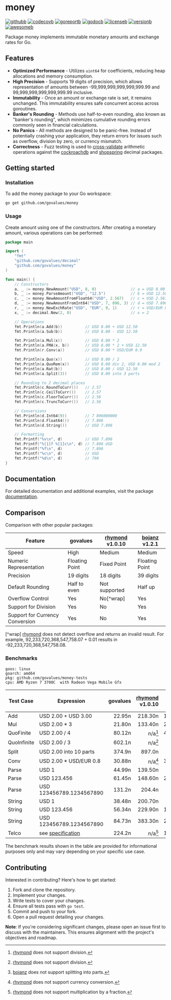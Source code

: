 # money

[![githubb]][github]
[![codecovb]][codecov]
[![goreportb]][goreport]
[![godocb]][godoc]
[![licenseb]][license]
[![versionb]][version]
[![awesomeb]][awesome]

Package money implements immutable monetary amounts and exchange rates for Go.

## Features

- **Optimized Performance** - Utilizes `uint64` for coefficients, reducing heap
  allocations and memory consumption.
- **High Precision** - Supports 19 digits of precision, which allows representation
  of amounts between -99,999,999,999,999,999.99 and 99,999,999,999,999,999.99 inclusive.
- **Immutability** - Once an amount or exchange rate is set, it remains unchanged.
  This immutability ensures safe concurrent access across goroutines.
- **Banker's Rounding** - Methods use half-to-even rounding, also known as "banker's rounding",
  which minimizes cumulative rounding errors commonly seen in financial calculations.
- **No Panics** - All methods are designed to be panic-free.
  Instead of potentially crashing your application, they return errors for issues
  such as overflow, division by zero, or currency mismatch.
- **Correctness** - Fuzz testing is used to [cross-validate] arithmetic operations
  against the [cockroachdb] and [shopspring] decimal packages.

## Getting started

### Installation

To add the money package to your Go workspace:

```bash
go get github.com/govalues/money
```

### Usage

Create amount using one of the constructors.
After creating a monetary amount, various operations can be performed:

```go
package main

import (
    "fmt"
    "github.com/govalues/decimal"
    "github.com/govalues/money"
)

func main() {
    // Constructors
    a, _ := money.NewAmount("USD", 8, 0)               // a = USD 8.00
    b, _ := money.ParseAmount("USD", "12.5")           // b = USD 12.50
    c, _ := money.NewAmountFromFloat64("USD", 2.567)   // c = USD 2.567
    d, _ := money.NewAmountFromInt64("USD", 7, 896, 3) // d = USD 7.896
    r, _ := money.NewExchRate("USD", "EUR", 9, 1)      // r = USD/EUR 0.9
    x, _ := decimal.New(2, 0)                          // x = 2

    // Operations
    fmt.Println(a.Add(b))          // USD 8.00 + USD 12.50
    fmt.Println(a.Sub(b))          // USD 8.00 - USD 12.50

    fmt.Println(a.Mul(x))          // USD 8.00 * 2
    fmt.Println(a.FMA(x, b))       // USD 8.00 * 2 + USD 12.50
    fmt.Println(r.Conv(a))         // USD 8.00 * USD/EUR 0.9

    fmt.Println(a.Quo(x))          // USD 8.00 / 2
    fmt.Println(a.QuoRem(x))       // USD 8.00 div 2, USD 8.00 mod 2
    fmt.Println(a.Rat(b))          // USD 8.00 / USD 12.50
    fmt.Println(a.Split(3))        // USD 8.00 into 3 parts

    // Rounding to 2 decimal places
    fmt.Println(c.RoundToCurr())   // 2.57
    fmt.Println(c.CeilToCurr())    // 2.57
    fmt.Println(c.FloorToCurr())   // 2.56
    fmt.Println(c.TruncToCurr())   // 2.56

    // Conversions
    fmt.Println(d.Int64(9))        // 7 896000000
    fmt.Println(d.Float64())       // 7.896
    fmt.Println(d.String())        // USD 7.896

    // Formatting
    fmt.Printf("%v\n", d)          // USD 7.896
    fmt.Printf("%[1]f %[1]c\n", d) // 7.896 USD
    fmt.Printf("%f\n", d)          // 7.896
    fmt.Printf("%c\n", d)          // USD
    fmt.Printf("%d\n", d)          // 790
}
```

## Documentation

For detailed documentation and additional examples, visit the package
[documentation](https://pkg.go.dev/github.com/govalues/money#pkg-examples).

## Comparison

Comparison with other popular packages:

| Feature                         | govalues       | [rhymond] v1.0.10 | [bojanz] v1.2.1 |
| ------------------------------- | -------------- | ----------------- | --------------- |
| Speed                           | High           | Medium            | Medium          |
| Numeric Representation          | Floating Point | Fixed Point       | Floating Point  |
| Precision                       | 19 digits      | 18 digits         | 39 digits       |
| Default Rounding                | Half to even   | Not supported     | Half up         |
| Overflow Control                | Yes            | No[^wrap]         | Yes             |
| Support for Division            | Yes            | No                | Yes             |
| Support for Currency Conversion | Yes            | No                | Yes             |

[^wrap] [rhymond] does not detect overflow and returns an invalid result.
For example, 92,233,720,368,547,758.07 + 0.01 results in -92,233,720,368,547,758.08.

### Benchmarks

```text
goos: linux
goarch: amd64
pkg: github.com/govalues/money-tests
cpu: AMD Ryzen 7 3700C  with Radeon Vega Mobile Gfx 
```

| Test Case   | Expression               | govalues | [rhymond] v1.0.10 | [bojanz] v1.2.1 | govalues vs rhymond | govalues vs bojanz |
| ----------- | ------------------------ | -------: | ----------------: | --------------: | ------------------: | -----------------: |
| Add         | USD 2.00 + USD 3.00      |   22.95n |           218.30n |         144.10n |            +851.41% |           +528.02% |
| Mul         | USD 2.00 * 3             |   21.80n |           133.40n |         239.60n |            +511.79% |           +998.83% |
| QuoFinite   | USD 2.00 / 4             |   80.12n |       n/a[^nodiv] |         468.05n |                 n/a |           +484.19% |
| QuoInfinite | USD 2.00 / 3             |   602.1n |       n/a[^nodiv] |          512.4n |                 n/a |            -14.91% |
| Split       | USD 2.00 into 10 parts   |   374.9n |            897.0n |   n/a[^nosplit] |            +139.28% |                n/a |
| Conv        | USD 2.00 * USD/EUR 0.8   |   30.88n |      n/a[^noconv] |         348.50n |                 n/a |          +1028.38% |
| Parse       | USD 1                    |   44.99n |           139.50n |          99.09n |            +210.07% |           +120.26% |
| Parse       | USD 123.456              |   61.45n |           148.60n |         240.90n |            +141.82% |           +292.03% |
| Parse       | USD 123456789.1234567890 |   131.2n |            204.4n |          253.0n |             +55.85% |            +92.87% |
| String      | USD 1                    |   38.48n |           200.70n |          89.92n |            +421.50% |           +133.65% |
| String      | USD 123.456              |   56.34n |           229.90n |         127.05n |            +308.02% |           +125.49% |
| String      | USD 123456789.1234567890 |   84.73n |           383.30n |         277.55n |            +352.38% |           +227.57% |
| Telco       | see [specification]      |   224.2n |   n/a[^nofracmul] |         1944.0n |                 n/a |           +766.89% |

[^nodiv]: [rhymond] does not support division.

[^noconv]: [rhymond] does not support currency conversion.

[^nofracmul]: [rhymond] does not support multiplication by a fraction.

[^nosplit]: [bojanz] does not support splitting into parts.

The benchmark results shown in the table are provided for informational purposes
only and may vary depending on your specific use case.

## Contributing

Interested in contributing? Here's how to get started:

1. Fork and clone the repository.
1. Implement your changes.
1. Write tests to cover your changes.
1. Ensure all tests pass with `go test`.
1. Commit and push to your fork.
1. Open a pull request detailing your changes.

**Note**: If you're considering significant changes, please open an issue first to
discuss with the maintainers.
This ensures alignment with the project's objectives and roadmap.

[codecov]: https://codecov.io/gh/govalues/money
[codecovb]: https://img.shields.io/codecov/c/github/govalues/money/main?color=brightcolor
[goreport]: https://goreportcard.com/report/github.com/govalues/money
[goreportb]: https://goreportcard.com/badge/github.com/govalues/money
[github]: https://github.com/govalues/money/actions/workflows/go.yml
[githubb]: https://img.shields.io/github/actions/workflow/status/govalues/money/go.yml
[godoc]: https://pkg.go.dev/github.com/govalues/money#section-documentation
[godocb]: https://img.shields.io/badge/go.dev-reference-blue
[version]: https://go.dev/dl
[versionb]: https://img.shields.io/github/go-mod/go-version/govalues/money?label=go
[license]: https://en.wikipedia.org/wiki/MIT_License
[licenseb]: https://img.shields.io/github/license/govalues/money?color=blue
[awesome]: https://github.com/avelino/awesome-go#financial
[awesomeb]: https://awesome.re/mentioned-badge.svg
[rhymond]: https://pkg.go.dev/github.com/Rhymond/go-money
[bojanz]: https://pkg.go.dev/github.com/bojanz/currency
[cockroachdb]: https://pkg.go.dev/github.com/cockroachdb/apd
[shopspring]: https://pkg.go.dev/github.com/shopspring/decimal
[specification]: https://speleotrove.com/decimal/telcoSpec.html
[cross-validate]: https://github.com/govalues/decimal-tests/blob/main/decimal_fuzz_test.go

